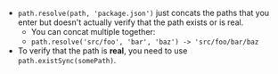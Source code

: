 - `path.resolve(path, 'package.json')` just concats the paths that you enter but doesn't actually verify that the path exists or is real.
	- You can concat multiple together:
	- `path.resolve('src/foo', 'bar', 'baz') -> 'src/foo/bar/baz`
- To verify that the path is **real**, you need to use `path.existSync(somePath)`.